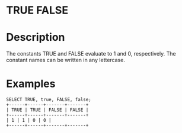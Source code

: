 # TRUE FALSE

#

# Description

The constants TRUE and FALSE evaluate to 1 and 0, respectively. The
constant names can be written in any lettercase.

#

# Examples

```
SELECT TRUE, true, FALSE, false;
+------+------+-------+-------+
| TRUE | TRUE | FALSE | FALSE |
+------+------+-------+-------+
| 1 | 1 | 0 | 0 |
+------+------+-------+-------+
```